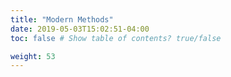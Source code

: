 ```yaml
---
title: "Modern Methods"
date: 2019-05-03T15:02:51-04:00
toc: false # Show table of contents? true/false

weight: 53
---
```

